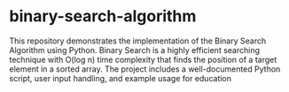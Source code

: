 # binary-search-algorithm
This repository demonstrates the implementation of the Binary Search Algorithm using Python. Binary Search is a highly efficient searching technique with O(log n) time complexity that finds the position of a target element in a sorted array. The project includes a well-documented Python script, user input handling, and example usage for education

